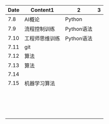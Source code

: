 | Date | Content1       | 2          | 3    |
| ---- | -------------- | ---------- | ---- |
| 7.8  | AI概论         | Python     |      |
| 7.9  | 流程控制训练   | Python语法 |      |
| 7.10 | 工程师思维训练 | Python语法 |      |
| 7.11 | git            |            |      |
| 7.12 | 算法           |            |      |
| 7.13 | 算法           |            |      |
| 7.14 |                |            |      |
| 7.15 | 机器学习算法   |            |      |
|      |                |            |      |
|      |                |            |      |
|      |                |            |      |
|      |                |            |      |
|      |                |            |      |
|      |                |            |      |
|      |                |            |      |
|      |                |            |      |
|      |                |            |      |
|      |                |            |      |
|      |                |            |      |
|      |                |            |      |
|      |                |            |      |
|      |                |            |      |
|      |                |            |      |
|      |                |            |      |

